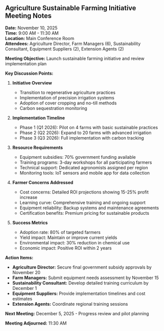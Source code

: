 ## Agriculture Sustainable Farming Initiative Meeting Notes

**Date:** November 10, 2025  
**Time:** 9:00 AM - 11:30 AM  
**Location:** Main Conference Room  
**Attendees:** Agriculture Director, Farm Managers (6), Sustainability Consultant, Equipment Suppliers (2), Extension Agents (2)  

**Meeting Objective:** Launch sustainable farming initiative and review implementation plan  

**Key Discussion Points:**

1. **Initiative Overview**  
   - Transition to regenerative agriculture practices  
   - Implementation of precision irrigation systems  
   - Adoption of cover cropping and no-till methods  
   - Carbon sequestration monitoring  

2. **Implementation Timeline**  
   - Phase 1 (Q1 2026): Pilot on 4 farms with basic sustainable practices  
   - Phase 2 (Q2 2026): Expand to 20 farms with advanced irrigation  
   - Phase 3 (Q3 2026): Full implementation with carbon tracking  

3. **Resource Requirements**  
   - Equipment subsidies: 70% government funding available  
   - Training programs: 3-day workshops for all participating farmers  
   - Technical support: Dedicated agronomists assigned per region  
   - Monitoring tools: IoT sensors and mobile app for data collection  

4. **Farmer Concerns Addressed**  
   - Cost concerns: Detailed ROI projections showing 15-25% profit increase  
   - Learning curve: Comprehensive training and ongoing support  
   - Equipment reliability: Backup systems and maintenance agreements  
   - Certification benefits: Premium pricing for sustainable products  

5. **Success Metrics**  
   - Adoption rate: 80% of targeted farmers  
   - Yield impact: Maintain or improve current yields  
   - Environmental impact: 30% reduction in chemical use  
   - Economic impact: Positive ROI within 2 years  

**Action Items:**

- **Agriculture Director:** Secure final government subsidy approvals by November 20  
- **Farm Managers:** Submit equipment needs assessment by November 15  
- **Sustainability Consultant:** Develop detailed training curriculum by December 1  
- **Equipment Suppliers:** Provide implementation timelines and cost estimates  
- **Extension Agents:** Coordinate regional training sessions  

**Next Meeting:** December 5, 2025 - Progress review and pilot planning  

**Meeting Adjourned:** 11:30 AM